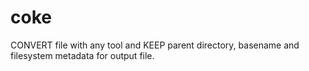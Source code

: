 # coke
CONVERT file with any tool and KEEP parent directory, basename and filesystem metadata for output file.
